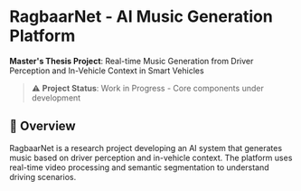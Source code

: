 # RagbaarNet - AI Music Generation Platform

**Master's Thesis Project**: Real-time Music Generation from Driver Perception and In-Vehicle Context in Smart Vehicles

> ⚠️ **Project Status**: Work in Progress - Core components under development

## 🎯 Overview

RagbaarNet is a research project developing an AI system that generates music based on driver perception and in-vehicle context. The platform uses real-time video processing and semantic segmentation to understand driving scenarios.